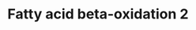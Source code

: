 ---
annotations:
- id: PW:0000738
  parent: classic metabolic pathway
  type: Pathway Ontology
  value: fatty acid beta degradation pathway
- id: PW:0000002
  parent: classic metabolic pathway
  type: Pathway Ontology
  value: classic metabolic pathway
authors:
- Nsalomonis
- MaintBot
- Evelo
- C.Redfern
- Mkutmon
- Christine Chichester
- Eweitz
- Fehrhart
- DeSl
- Egonw
description: Molecular mechanisms regulating lipid storage and metabolism.
last-edited: 2021-05-28
organisms:
- Caenorhabditis elegans
redirect_from:
- /index.php/Pathway:WP148
- /instance/WP148
- /instance/WP148_rr121852
revision: r121852
schema-jsonld:
- '@context': https://schema.org/
  '@id': https://wikipathways.github.io/pathways/WP148.html
  '@type': Dataset
  creator:
    '@type': Organization
    name: WikiPathways
  description: Molecular mechanisms regulating lipid storage and metabolism.
  keywords:
  - (S)-3-Hydroxydecanoyl-CoA
  - (S)-3-Hydroxyoctanoyl-CoA
  - 3-Oxohexanoyl-CoA
  - 3-oxo-octanoyl-CoA
  - Acetyl-CoA
  - B0303.3
  - Decanoyl-CoA
  - F54C8.1
  - T08B2.7
  - T08G2.3
  - butanoyl-CoA
  - ech-6
  - hexanoyl-CoA
  - trans-Dec-2-enoyl-CoA
  - trans-Hex-2-enoyl-CoA
  - trans-Oct-2-enoyl-CoA
  license: CC0
  name: Fatty acid beta-oxidation 2
seo: CreativeWork
title: Fatty acid beta-oxidation 2
wpid: WP148
---
